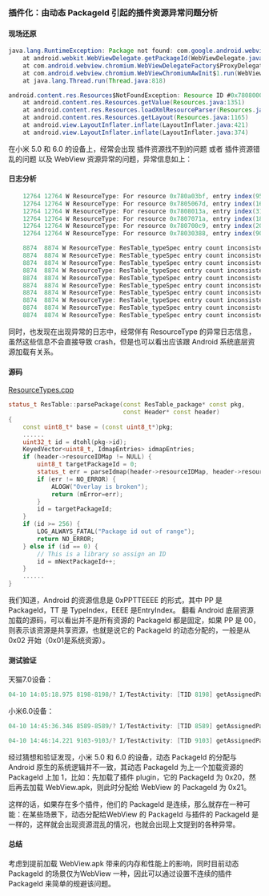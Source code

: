###  插件化：由动态 PackageId 引起的插件资源异常问题分析

#### 现场还原

```java
java.lang.RuntimeException: Package not found: com.google.android.webview
	at android.webkit.WebViewDelegate.getPackageId(WebViewDelegate.java:138)
	at com.android.webview.chromium.WebViewDelegateFactory$ProxyDelegate.getPackageId(WebViewDelegateFactory.java:16)
	at com.android.webview.chromium.WebViewChromiumAwInit$1.run(WebViewChromiumAwInit.java:9)
	at java.lang.Thread.run(Thread.java:818)
```

```java
android.content.res.Resources$NotFoundException: Resource ID #0x78080007
	at android.content.res.Resources.getValue(Resources.java:1351)
	at android.content.res.Resources.loadXmlResourceParser(Resources.java:2737)
	at android.content.res.Resources.getLayout(Resources.java:1165)
	at android.view.LayoutInflater.inflate(LayoutInflater.java:421)
	at android.view.LayoutInflater.inflate(LayoutInflater.java:374)
```

在小米 5.0 和 6.0 的设备上，经常会出现 插件资源找不到的问题 或者 插件资源错乱的问题 以及 WebView 资源异常的问题，异常信息如上：

#### 日志分析

```java
	12764 12764 W ResourceType: For resource 0x780a03bf, entry index(959) is beyond type entryCount(1)
	12764 12764 W ResourceType: For resource 0x7805067d, entry index(1661) is beyond type entryCount(87)
	12764 12764 W ResourceType: For resource 0x7808013a, entry index(314) is beyond type entryCount(9)
	12764 12764 W ResourceType: For resource 0x7807071a, entry index(1818) is beyond type entryCount(4)
	12764 12764 W ResourceType: For resource 0x780700c9, entry index(201) is beyond type entryCount(4)
	12764 12764 W ResourceType: For resource 0x78030388, entry index(904) is beyond type entryCount(11)
```

```java
	8874  8874 W ResourceType: ResTable_typeSpec entry count inconsistent: given 8, previously 31
	8874  8874 W ResourceType: ResTable_typeSpec entry count inconsistent: given 20, previously 84
	8874  8874 W ResourceType: ResTable_typeSpec entry count inconsistent: given 11, previously 1201
	8874  8874 W ResourceType: ResTable_typeSpec entry count inconsistent: given 1, previously 192
	8874  8874 W ResourceType: ResTable_typeSpec entry count inconsistent: given 87, previously 3113
	8874  8874 W ResourceType: ResTable_typeSpec entry count inconsistent: given 11, previously 1633
	8874  8874 W ResourceType: ResTable_typeSpec entry count inconsistent: given 4, previously 1943
	8874  8874 W ResourceType: ResTable_typeSpec entry count inconsistent: given 9, previously 407
	8874  8874 W ResourceType: ResTable_typeSpec entry count inconsistent: given 47, previously 5
	8874  8874 W ResourceType: ResTable_typeSpec entry count inconsistent: given 1, previously 1850
```
同时，也发现在出现异常的日志中，经常伴有 ResourceType 的异常日志信息，虽然这些信息不会直接导致 crash，但是也可以看出应该跟 Android 系统底层资源加载有关系。

#### 源码

[ResourceTypes.cpp](https://android.googlesource.com/platform/frameworks/base/+/refs/tags/android-5.0.0_r1/libs/androidfw/ResourceTypes.cpp)

```cpp
status_t ResTable::parsePackage(const ResTable_package* const pkg,
                                const Header* const header)
{
    const uint8_t* base = (const uint8_t*)pkg;
    ......
    uint32_t id = dtohl(pkg->id);
    KeyedVector<uint8_t, IdmapEntries> idmapEntries;
    if (header->resourceIDMap != NULL) {
        uint8_t targetPackageId = 0;
        status_t err = parseIdmap(header->resourceIDMap, header->resourceIDMapSize, &targetPackageId, &idmapEntries);
        if (err != NO_ERROR) {
            ALOGW("Overlay is broken");
            return (mError=err);
        }
        id = targetPackageId;
    }
    if (id >= 256) {
        LOG_ALWAYS_FATAL("Package id out of range");
        return NO_ERROR;
    } else if (id == 0) {
        // This is a library so assign an ID
        id = mNextPackageId++;
    }
    ......
}
```

我们知道，Android 的资源信息是 0xPPTTEEEE 的形式，其中 PP 是 PackageId，TT 是 TypeIndex，EEEE 是EntryIndex。 翻看 Android 底层资源加载的源码，可以看出并不是所有资源的 PackageId 都是固定，如果 PP 是 00，则表示该资源是共享资源，也就是说它的 PackageId 的动态分配的，一般是从 0x02 开始（0x01是系统资源）。

#### 测试验证

天猫7.0设备：

```java
04-10 14:05:18.975 8198-8198/? I/TestActivity: [TID 8198] getAssignedPackageIdentifiers{1=android, 2=com.android.webview, 12=com.yunos, 114=com.xosp.test.plugin1, 116=com.xosp.test.plugin2, 127=com.xosp.test}
```

小米6.0设备：

```java
04-10 14:45:36.346 8589-8589/? I/TestActivity: [TID 8589] getAssignedPackageIdentifiers{1=android, 114=com.xosp.test.plugin1, 116=com.xosp.test.plugin2, 117=com.google.android.webview, 127=com.xosp.test}
```

```java
04-10 14:46:14.221 9103-9103/? I/TestActivity: [TID 9103] getAssignedPackageIdentifiers{1=android, 114=com.xosp.test.plugin1, 115=com.google.android.webview, 116=com.xosp.test.plugin2, 127=com.xosp.test}
```

经过猜想和验证发现，小米 5.0 和 6.0 的设备，动态 PackageId 的分配与 Android 原生的系统逻辑并不一致，其动态 PackageId 为上一个加载资源的 PackageId 上加 1，比如：先加载了插件 plugin，它的 PackageId 为 0x20，然后再去加载 WebView.apk，则此时分配给 WebView 的 PackageId 为 0x21。

这样的话，如果存在多个插件，他们的 PackageId 是连续，那么就存在一种可能：在某些场景下，动态分配给WebView 的 PackageId 与插件的 PackageId 是一样的，这样就会出现资源混乱的情况，也就会出现上文提到的各种异常。

#### 总结

考虑到提前加载 WebView.apk 带来的内存和性能上的影响，同时目前动态 PackageId 的场景仅为WebView 一种，因此可以通过设置不连续的插件 PackageId 来简单的规避该问题。

